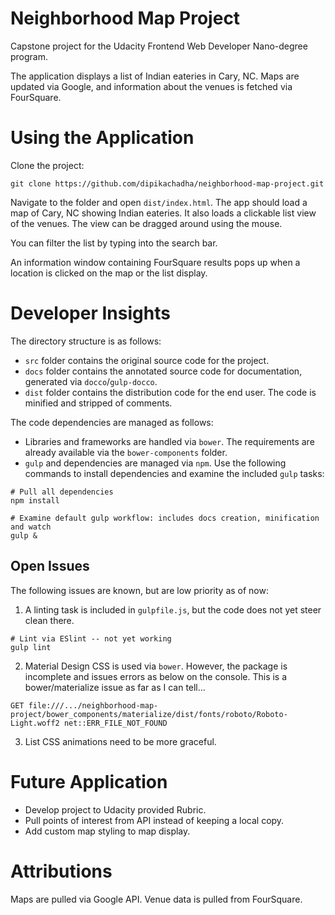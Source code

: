 # Neighborhood Map Project
Capstone project for the Udacity Frontend Web Developer Nano-degree program.

The application displays a list of Indian eateries in Cary, NC. Maps are updated via Google, and information about the venues is fetched via FourSquare.

# Using the Application
Clone the project:
```
git clone https://github.com/dipikachadha/neighborhood-map-project.git
```

Navigate to the folder and open `dist/index.html`. The app should load a map of Cary, NC showing Indian eateries. It also loads a clickable list view of the venues. The view can be dragged around using the mouse.

You can filter the list by typing into the search bar.

An information window containing FourSquare results pops up when a location is clicked on the map or the list display.

# Developer Insights
The directory structure is as follows:
- `src` folder contains the original source code for the project.
- `docs` folder contains the annotated source code for documentation, generated via `docco`/`gulp-docco`.
- `dist` folder contains the distribution code for the end user. The code is minified and stripped of comments.

The code dependencies are managed as follows:
- Libraries and frameworks are handled via `bower`. The requirements are already available via the `bower-components` folder.
- `gulp` and dependencies are managed via `npm`. Use the following commands to install dependencies and examine the included `gulp` tasks:
```
# Pull all dependencies
npm install

# Examine default gulp workflow: includes docs creation, minification and watch
gulp &
```

## Open Issues
The following issues are known, but are low priority as of now:
1. A linting task is included in `gulpfile.js`, but the code does not yet steer clean there.

```
# Lint via ESlint -- not yet working
gulp lint
```
2. Material Design CSS is used via `bower`. However, the package is incomplete and issues errors as below on the console. This is a bower/materialize issue as far as I can tell...
```
GET file:///.../neighborhood-map-project/bower_components/materialize/dist/fonts/roboto/Roboto-Light.woff2 net::ERR_FILE_NOT_FOUND
```
3. List CSS animations need to be more graceful.

# Future Application
- Develop project to Udacity provided Rubric.
- Pull points of interest from API instead of keeping a local copy.
- Add custom map styling to map display.

# Attributions
Maps are pulled via Google API. Venue data is pulled from FourSquare.
